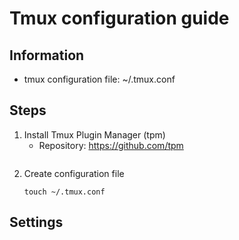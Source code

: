# Tmux configuration guide

## Information
+ tmux configuration file: ~/.tmux.conf

## Steps
1. Install Tmux Plugin Manager (tpm)
    + Repository: https://github.com/tpm
    ```console
    
    ```
2. Create configuration file
    ```console
    touch ~/.tmux.conf
    ```

## Settings
